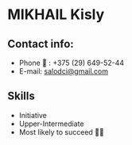 # MIKHAIL Kisly

## Contact info:

* Phone :fax: : +375 (29) 649-52-44
* E-mail: salodci@gmail.com


## Skills

* Initiative
* Upper-Intermediate
* Most likely to succeed :man_student:




